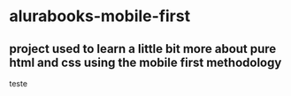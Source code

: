 # alurabooks-mobile-first
## project used to learn a little bit more about pure html and css using the mobile first methodology
teste